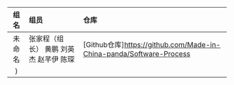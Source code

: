 | 组名 | 组员 | 仓库 | 
|:---:|:---|:---|
| 未命名| 张家程（组长）	黄鹏	刘英杰	赵芊伊	陈琛|[Github仓库]https://github.com/Made-in-China-panda/Software-Process
)| 